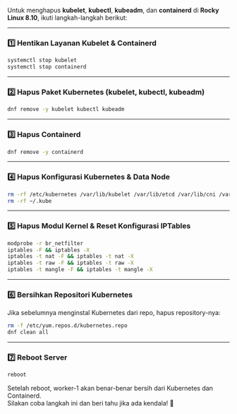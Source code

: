 Untuk menghapus **kubelet**, **kubectl**, **kubeadm**, dan **containerd** di **Rocky Linux 8.10**, ikuti langkah-langkah berikut:  

---

### **1️⃣ Hentikan Layanan Kubelet & Containerd**  
```bash
systemctl stop kubelet
systemctl stop containerd
```

---

### **2️⃣ Hapus Paket Kubernetes (kubelet, kubectl, kubeadm)**
```bash
dnf remove -y kubelet kubectl kubeadm
```

---

### **3️⃣ Hapus Containerd**
```bash
dnf remove -y containerd
```

---

### **4️⃣ Hapus Konfigurasi Kubernetes & Data Node**
```bash
rm -rf /etc/kubernetes /var/lib/kubelet /var/lib/etcd /var/lib/cni /var/lib/containerd
rm -rf ~/.kube
```

---

### **5️⃣ Hapus Modul Kernel & Reset Konfigurasi IPTables**
```bash
modprobe -r br_netfilter
iptables -F && iptables -X
iptables -t nat -F && iptables -t nat -X
iptables -t raw -F && iptables -t raw -X
iptables -t mangle -F && iptables -t mangle -X
```

---

### **6️⃣ Bersihkan Repositori Kubernetes**
Jika sebelumnya menginstal Kubernetes dari repo, hapus repository-nya:
```bash
rm -f /etc/yum.repos.d/kubernetes.repo
dnf clean all
```

---

### **7️⃣ Reboot Server**
```bash
reboot
```

Setelah reboot, worker-1 akan benar-benar bersih dari Kubernetes dan Containerd.  
Silakan coba langkah ini dan beri tahu jika ada kendala! 🚀
